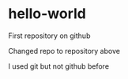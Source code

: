 # hello-world
First repository on github

Changed repo to repository above

I used git but not github before
